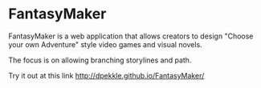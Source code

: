 # FantasyMaker

FantasyMaker is a web application that allows creators to design "Choose your own Adventure" style video games and visual novels.

The focus is on allowing branching storylines and path.

Try it out at this link http://dpekkle.github.io/FantasyMaker/
